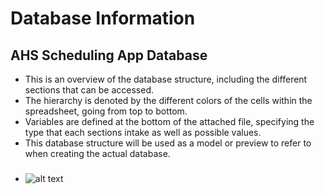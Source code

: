 # Database Information

## AHS Scheduling App Database

- This is an overview of the database structure, including the different sections that can be accessed.
- The hierarchy is denoted by the different colors of the cells within the spreadsheet, going from top to bottom.
- Variables are defined at the bottom of the attached file, specifying the type that each sections intake as well as possible values. 
- This database structure will be used as a model or preview to refer to when creating the actual database. 

###
- ![alt text](https://ibb.co/xjmrw20)
